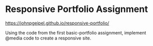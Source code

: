 # Responsive Portfolio Assignment
https://johnpgeipel.github.io/responsive-portfolio/

Using the code from the first basic-portfolio assignment, implement @media code to create a responsive site.
